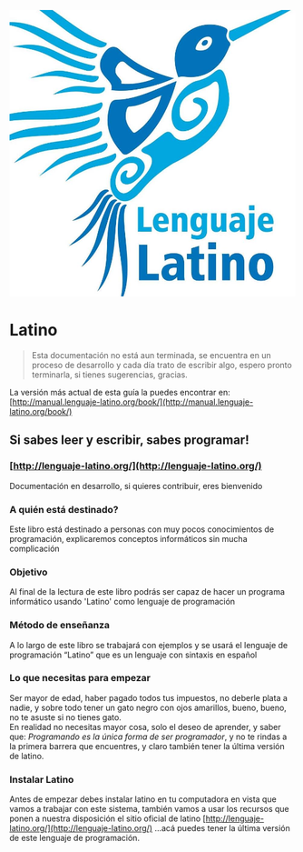 ![](14632952_1855594251339335_1777450754374585823_n.jpg)

# Latino

> Esta documentación no está aun terminada, se encuentra en un proceso de desarrollo y cada día trato de escribir algo, espero pronto terminarla, si tienes sugerencias, gracias.

La versión más actual  de esta guía la puedes encontrar en: [http://manual.lenguaje-latino.org/book/](http://manual.lenguaje-latino.org/book/)

## Si sabes leer y escribir, sabes programar!

### [http://lenguaje-latino.org/](http://lenguaje-latino.org/)

Documentación en desarrollo, si quieres contribuir, eres bienvenido

### A quién está destinado?

Este libro está destinado a personas con muy pocos conocimientos de programación, explicaremos conceptos informáticos sin mucha complicación

### Objetivo

Al final de la lectura de este libro podrás ser capaz de hacer un programa informático usando 'Latino' como lenguaje de programación

### Método de enseñanza

A lo largo de este libro se trabajará con ejemplos y se usará el lenguaje de programación “Latino” que es un lenguaje con sintaxis en español

### Lo que necesitas para empezar

Ser mayor de edad, haber pagado todos tus impuestos, no deberle plata a nadie, y sobre todo tener un gato negro con ojos amarillos, bueno, bueno, no te asuste si no tienes gato.  
En realidad no necesitas mayor cosa, solo el deseo de aprender, y saber que: _Programando es la única forma de ser programador_, y no te rindas a la primera barrera que encuentres, y claro también tener la última versión de latino.

### Instalar Latino

Antes de empezar debes instalar latino en tu computadora en vista que vamos a trabajar con este sistema, también vamos a usar los recursos que ponen a nuestra disposición el sitio oficial de latino [http://lenguaje-latino.org/](http://lenguaje-latino.org/) ...acá puedes tener la última versión de este lenguaje de programación.

